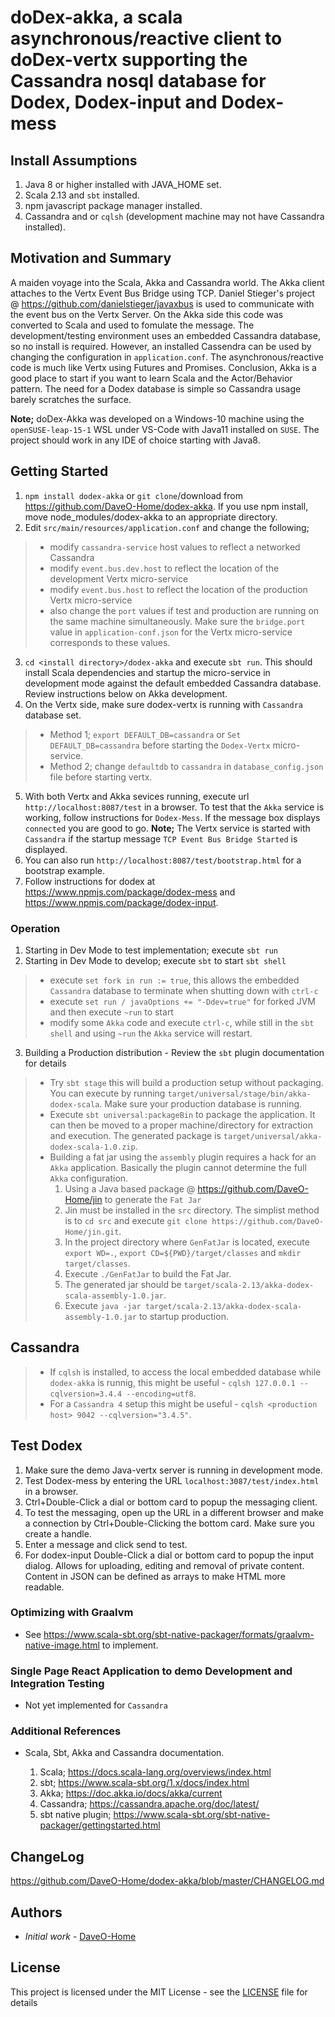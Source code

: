 # doDex-akka, a scala asynchronous/reactive client to doDex-vertx supporting the Cassandra nosql database for Dodex, Dodex-input and Dodex-mess

## Install Assumptions

1. Java 8 or higher installed with JAVA_HOME set.
2. Scala 2.13 and `sbt` installed.
3. npm javascript package manager installed.
4. Cassandra and or `cqlsh` (development machine may not have Cassandra installed).

## Motivation and Summary

A maiden voyage into the Scala, Akka and Cassandra world. The Akka client attaches to the Vertx Event Bus Bridge using TCP. Daniel Stieger's project @ <https://github.com/danielstieger/javaxbus> is used to communicate with the event bus on the Vertx Server. On the Akka side this code was converted to Scala and used to fomulate the message. The development/testing environment uses an embedded Cassandra database, so no install is required. However, an installed Cassendra can be used by changing the configuration in ``application.conf``. The asynchronous/reactive code is much like Vertx using Futures and Promises. Conclusion, Akka is a good place to start if you want to learn Scala and the Actor/Behavior pattern. The need for a Dodex database is simple so Cassandra usage barely scratches the surface.

__Note;__ doDex-Akka was developed on a Windows-10 machine using the ``openSUSE-leap-15-1`` WSL under VS-Code with Java11 installed on `SUSE`. The project should work in any IDE of choice starting with Java8.

## Getting Started

1. ```npm install dodex-akka``` or `git clone`/download from <https://github.com/DaveO-Home/dodex-akka>. If you use npm install, move node_modules/dodex-akka to an appropriate directory.
2. Edit `src/main/resources/application.conf` and change the following;
>    * modify `cassandra-service` host values to reflect a networked Cassandra
>    * modify `event.bus.dev.host` to reflect the location of the development Vertx micro-service
>    * modify `event.bus.host` to reflect the location of the production Vertx micro-service
>    * also change the `port` values if test and production are running on the same machine simultaneously. Make sure the `bridge.port` value in `application-conf.json` for the Vertx micro-service corresponds to these values.

3. ```cd <install directory>/dodex-akka``` and execute ```sbt run```. This should install Scala dependencies and startup the micro-service in development mode against the default embedded Cassandra database. Review instructions below on Akka development.
4. On the Vertx side, make sure dodex-vertx is running with `Cassandra` database set.
>    * Method 1; `export DEFAULT_DB=cassandra` or `Set DEFAULT_DB=cassandra` before starting the `Dodex-Vertx` micro-service.
>    * Method 2; change `defaultdb` to `cassandra` in `database_config.json` file before starting vertx. 

5. With both Vertx and Akka sevices running, execute url ```http://localhost:8087/test``` in a browser. To test that the `Akka` service is working, follow instructions for `Dodex-Mess`. If the message box displays `connected` you are good to go. __Note;__ The Vertx service is started with `Cassandra` if the startup message `TCP Event Bus Bridge Started` is displayed.
6. You can also run ```http://localhost:8087/test/bootstrap.html``` for a bootstrap example.
7. Follow instructions for dodex at <https://www.npmjs.com/package/dodex-mess> and <https://www.npmjs.com/package/dodex-input>.

### Operation

1. Starting in Dev Mode to test implementation; execute `sbt run`
2. Starting in Dev Mode to develop; execute `sbt` to start `sbt shell`
> * execute `set fork in run := true`, this allows the embedded `Cassandra` database to terminate when shutting down with `ctrl-c`
> * execute `set run / javaOptions += "-Ddev=true"` for forked JVM and then execute `~run` to start
> * modify some `Akka` code and execute `ctrl-c`, while still in the `sbt shell` and using `~run` the `Akka` service will restart.

3. Building a Production distribution - Review the `sbt` plugin documentation for details
> * Try `sbt stage` this will build a production setup without packaging.  You can execute by running `target/universal/stage/bin/akka-dodex-scala`. Make sure your production database is running.
> * Execute `sbt universal:packageBin` to package the application. It can then be moved to a proper machine/directory for extraction and execution. The generated package is `target/universal/akka-dodex-scala-1.0.zip`.
> * Building a fat jar using the `assembly` plugin requires a hack for an `Akka` application. Basically the plugin cannot determine the full `Akka` configuration.
>   1. Using a Java based package @ <https://github.com/DaveO-Home/jin> to generate the `Fat Jar`
>   2. Jin must be installed in the `src` directory. The simplist method is to `cd src` and execute `git clone https://github.com/DaveO-Home/jin.git`.
>   3. In the project directory where `GenFatJar` is located, execute `export WD=.`, `export CD=${PWD}/target/classes` and `mkdir target/classes`.
>   4. Execute `./GenFatJar` to build the Fat Jar.
>   5. The generated jar should be `target/scala-2.13/akka-dodex-scala-assembly-1.0.jar`.
>   6. Execute `java -jar target/scala-2.13/akka-dodex-scala-assembly-1.0.jar` to startup production.

## Cassandra

> * If `cqlsh` is installed, to access the local embedded database while `dodex-akka` is runnig, this might be useful - `cqlsh 127.0.0.1 --cqlversion=3.4.4 --encoding=utf8`.
> * For a `Cassandra 4` setup this might be useful - `cqlsh <production host> 9042 --cqlversion="3.4.5"`.

## Test Dodex

1. Make sure the demo Java-vertx server is running in development mode.
2. Test Dodex-mess by entering the URL `localhost:3087/test/index.html` in a browser.
3. Ctrl+Double-Click a dial or bottom card to popup the messaging client.
4. To test the messaging, open up the URL in a different browser and make a connection by Ctrl+Double-Clicking the bottom card. Make sure you create a handle.
5. Enter a message and click send to test.
6. For dodex-input Double-Click a dial or bottom card to popup the input dialog. Allows for uploading, editing and removal of private content. Content in JSON can be defined as arrays to make HTML more readable.


### Optimizing with Graalvm

* See <https://www.scala-sbt.org/sbt-native-packager/formats/graalvm-native-image.html> to implement.

### Single Page React Application to demo Development and Integration Testing

* Not yet implemented for `Cassandra`

### Additional References

* Scala, Sbt, Akka and Cassandra documentation.

  1. Scala; <https://docs.scala-lang.org/overviews/index.html>
  2. sbt; <https://www.scala-sbt.org/1.x/docs/index.html>
  3. Akka; <https://doc.akka.io/docs/akka/current>
  4. Cassandra; <https://cassandra.apache.org/doc/latest/>
  5. sbt native plugin; <https://www.scala-sbt.org/sbt-native-packager/gettingstarted.html>

## ChangeLog

<https://github.com/DaveO-Home/dodex-akka/blob/master/CHANGELOG.md>

## Authors

* *Initial work* - [DaveO-Home](https://github.com/DaveO-Home)

## License

This project is licensed under the MIT License - see the [LICENSE](LICENSE) file for details
